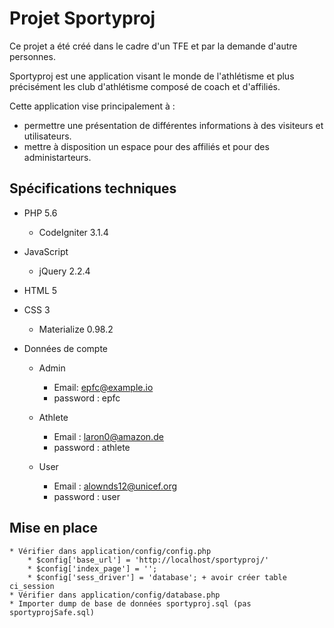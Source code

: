 # Projet Sportyproj

Ce projet a été créé dans le cadre d'un TFE et par la demande d'autre personnes.

Sportyproj est une application visant le monde de l'athlétisme et plus précisément les club d'athlétisme composé de coach et d'affiliés.

Cette application vise principalement à :
* permettre une présentation de différentes informations à des visiteurs et utilisateurs.
* mettre à disposition un espace pour des affiliés et pour des administarteurs.

## Spécifications techniques

* PHP 5.6
  * CodeIgniter 3.1.4
  
* JavaScript
  * jQuery 2.2.4
  
* HTML 5 

* CSS 3
  * Materialize 0.98.2

* Données de compte
  * Admin
    * Email: epfc@example.io
    * password : epfc

  * Athlete
    * Email : laron0@amazon.de
    * password : athlete

  * User
    * Email : alownds12@unicef.org
    * password : user

## Mise en place
    * Vérifier dans application/config/config.php
        * $config['base_url'] = 'http://localhost/sportyproj/'
        * $config['index_page'] = '';
        * $config['sess_driver'] = 'database'; + avoir créer table ci_session
    * Vérifier dans application/config/database.php
    * Importer dump de base de données sportyproj.sql (pas sportyprojSafe.sql)
